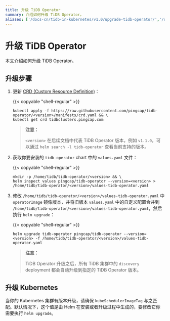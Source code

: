 ```yaml
---
title: 升级 TiDB Operator
summary: 介绍如何升级 TiDB Operator。
aliases: ['/docs-cn/tidb-in-kubernetes/v1.0/upgrade-tidb-operator/','/docs-cn/dev/tidb-in-kubernetes/upgrade/tidb-operator/','/docs-cn/v3.1/tidb-in-kubernetes/upgrade/tidb-operator/','/docs-cn/v3.0/tidb-in-kubernetes/upgrade/tidb-operator/']
---
```


# 升级 TiDB Operator

本文介绍如何升级 TiDB Operator。

## 升级步骤

1. 更新 [CRD (Custom Resource Definition)](https://kubernetes.io/docs/tasks/access-kubernetes-api/custom-resources/custom-resource-definitions/)：

    {{< copyable "shell-regular" >}}

    ```shell
    kubectl apply -f https://raw.githubusercontent.com/pingcap/tidb-operator/<version>/manifests/crd.yaml && \
    kubectl get crd tidbclusters.pingcap.com
    ```

    > **注意：**
    >
    > `<version>` 在后续文档中代表 TiDB Operator 版本，例如 `v1.1.0`，可以通过 `helm search -l tidb-operator` 查看当前支持的版本。

2. 获取你要安装的 `tidb-operator` chart 中的 `values.yaml` 文件：

    {{< copyable "shell-regular" >}}

    ```shell
    mkdir -p /home/tidb/tidb-operator/<version> && \
    helm inspect values pingcap/tidb-operator --version=<version> > /home/tidb/tidb-operator/<version>/values-tidb-operator.yaml
    ```
    
3. 修改 `/home/tidb/tidb-operator/<version>/values-tidb-operator.yaml` 中 `operatorImage` 镜像版本，并将旧版本 `values.yaml` 中的自定义配置合并到 `/home/tidb/tidb-operator/<version>/values-tidb-operator.yaml`，然后执行 `helm upgrade`：

    {{< copyable "shell-regular" >}}

    ```shell
    helm upgrade tidb-operator pingcap/tidb-operator --version=<version> -f /home/tidb/tidb-operator/<version>/values-tidb-operator.yaml
    ```

    > **注意：**
    >
    > TiDB Operator 升级之后，所有 TiDB 集群中的 `discovery` deployment 都会自动升级到指定的 TiDB Operator 版本。

## 升级 Kubernetes

当你的 Kubernetes 集群有版本升级，请确保 `kubeSchedulerImageTag` 与之匹配。默认情况下，这个值是由 Helm 在安装或者升级过程中生成的，要修改它你需要执行 `helm upgrade`。
